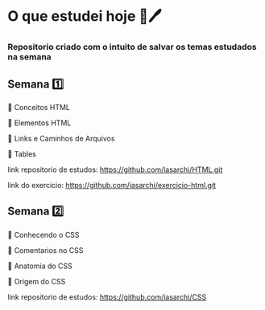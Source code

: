 # O que estudei hoje 📖🖊️

### Repositorio criado com o intuito de salvar os temas estudados na semana

## Semana 1️⃣ 
🔹 Conceitos HTML

🔹 Elementos HTML

🔹 Links e Caminhos de Arquivos

🔹 Tables

link repositorio de estudos: https://github.com/iasarchi/HTML.git

link do exercicio: https://github.com/iasarchi/exercicio-html.git

## Semana 2️⃣
🔹 Conhecendo o CSS

🔹 Comentarios no CSS

🔹 Anatomia do CSS

🔹 Origem do CSS

link repositorio de estudos: https://github.com/iasarchi/CSS
